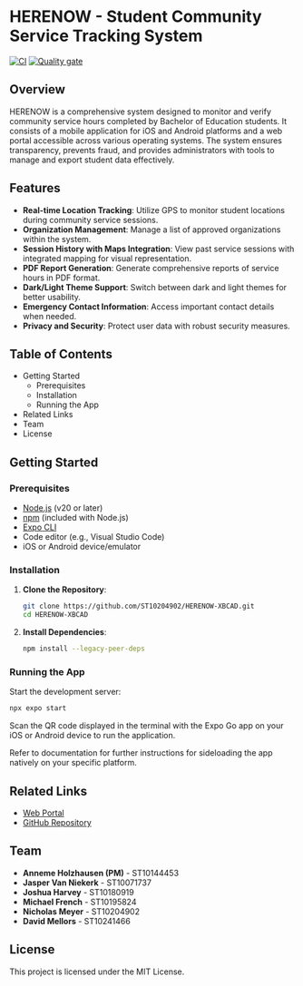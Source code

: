 # HERENOW - Student Community Service Tracking System

[![CI](https://github.com/ST10204902/PEEPER-XBCAD/actions/workflows/main.yml/badge.svg)](https://github.com/ST10204902/PEEPER-XBCAD/actions/workflows/main.yml)
[![Quality gate](https://sonarcloud.io/api/project_badges/quality_gate?project=ST10204902_Peeper-XBCAD)](https://sonarcloud.io/summary/new_code?id=ST10204902_Peeper-XBCAD)

## Overview

HERENOW is a comprehensive system designed to monitor and verify community service hours completed by Bachelor of Education students. It consists of a mobile application for iOS and Android platforms and a web portal accessible across various operating systems. The system ensures transparency, prevents fraud, and provides administrators with tools to manage and export student data effectively.

## Features

- **Real-time Location Tracking**: Utilize GPS to monitor student locations during community service sessions.
- **Organization Management**: Manage a list of approved organizations within the system.
- **Session History with Maps Integration**: View past service sessions with integrated mapping for visual representation.
- **PDF Report Generation**: Generate comprehensive reports of service hours in PDF format.
- **Dark/Light Theme Support**: Switch between dark and light themes for better usability.
- **Emergency Contact Information**: Access important contact details when needed.
- **Privacy and Security**: Protect user data with robust security measures.

## Table of Contents

- Getting Started
  - Prerequisites
  - Installation
  - Running the App
- Related Links
- Team
- License

## Getting Started

### Prerequisites

- [Node.js](https://nodejs.org/) (v20 or later)
- [npm](https://www.npmjs.com/) (included with Node.js)
- [Expo CLI](https://docs.expo.dev/workflow/expo-cli/)
- Code editor (e.g., Visual Studio Code)
- iOS or Android device/emulator

### Installation

1. **Clone the Repository**:

   ```bash
   git clone https://github.com/ST10204902/HERENOW-XBCAD.git
   cd HERENOW-XBCAD
   ```

2. **Install Dependencies**:

   ```bash
   npm install --legacy-peer-deps
   ```

### Running the App

Start the development server:

```bash
npx expo start
```

Scan the QR code displayed in the terminal with the Expo Go app on your iOS or Android device to run the application.

Refer to documentation for further instructions for sideloading the app natively on your specific platform.

## Related Links

- [Web Portal](https://herenow-portal.vercel.app/)
- [GitHub Repository](https://github.com/ST10204902/HERENOW-XBCAD)

## Team

- **Anneme Holzhausen (PM)** - ST10144453
- **Jasper Van Niekerk** - ST10071737
- **Joshua Harvey** - ST10180919
- **Michael French** - ST10195824
- **Nicholas Meyer** - ST10204902
- **David Mellors** - ST10241466

## License

This project is licensed under the MIT License.

